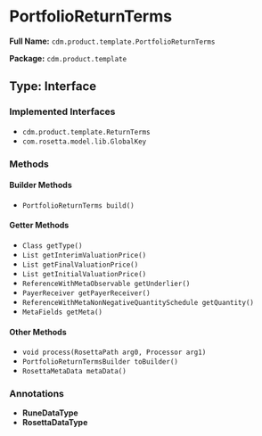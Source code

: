 # PortfolioReturnTerms

**Full Name:** `cdm.product.template.PortfolioReturnTerms`

**Package:** `cdm.product.template`

## Type: Interface

### Implemented Interfaces

- `cdm.product.template.ReturnTerms`
- `com.rosetta.model.lib.GlobalKey`

### Methods

#### Builder Methods

- `PortfolioReturnTerms build()`

#### Getter Methods

- `Class getType()`
- `List getInterimValuationPrice()`
- `List getFinalValuationPrice()`
- `List getInitialValuationPrice()`
- `ReferenceWithMetaObservable getUnderlier()`
- `PayerReceiver getPayerReceiver()`
- `ReferenceWithMetaNonNegativeQuantitySchedule getQuantity()`
- `MetaFields getMeta()`

#### Other Methods

- `void process(RosettaPath arg0, Processor arg1)`
- `PortfolioReturnTermsBuilder toBuilder()`
- `RosettaMetaData metaData()`

### Annotations

- **RuneDataType**
- **RosettaDataType**

